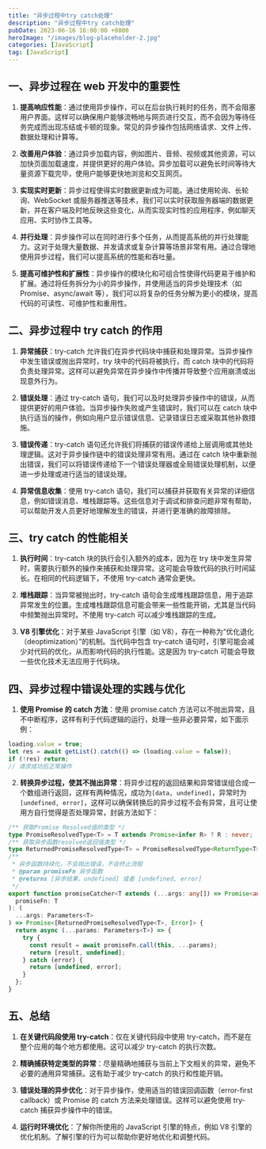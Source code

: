```yaml
---
title: "异步过程中try catch处理"
description: "异步过程中try catch处理"
pubDate: 2023-06-16 16:00:00 +0800
heroImage: "/images/blog-placeholder-2.jpg"
categories: [JavaScript]
tag: [JavaScript]
---
```


## 一、异步过程在 web 开发中的重要性

1. **提高响应性能**：通过使用异步操作，可以在后台执行耗时的任务，而不会阻塞用户界面。这样可以确保用户能够流畅地与网页进行交互，而不会因为等待任务完成而出现冻结或卡顿的现象。常见的异步操作包括网络请求、文件上传、数据处理和计算等。

2. **改善用户体验**：通过异步加载内容，例如图片、音频、视频或其他资源，可以加快页面加载速度，并提供更好的用户体验。异步加载可以避免长时间等待大量资源下载完毕，使用户能够更快地浏览和交互网页。

3. **实现实时更新**：异步过程使得实时数据更新成为可能。通过使用轮询、长轮询、WebSocket 或服务器推送等技术，我们可以实时获取服务器端的数据更新，并在客户端及时地反映这些变化，从而实现实时性的应用程序，例如聊天应用、实时协作工具等。

4. **并行处理**：异步操作可以在同时进行多个任务，从而提高系统的并行处理能力。这对于处理大量数据、并发请求或复杂计算等场景非常有用。通过合理地使用异步过程，我们可以提高系统的性能和吞吐量。

5. **提高可维护性和扩展性**：异步操作的模块化和可组合性使得代码更易于维护和扩展。通过将任务拆分为小的异步操作，并使用适当的异步处理技术（如 Promise、async/await 等），我们可以将复杂的任务分解为更小的模块，提高代码的可读性、可维护性和重用性。

## 二、异步过程中 try catch 的作用

1. **异常捕获**：try-catch 允许我们在异步代码块中捕获和处理异常。当异步操作中发生错误或抛出异常时，try 块中的代码将被执行，而 catch 块中的代码将负责处理异常。这样可以避免异常在异步操作中传播并导致整个应用崩溃或出现意外行为。

2. **错误处理**：通过 try-catch 语句，我们可以及时处理异步操作中的错误，从而提供更好的用户体验。当异步操作失败或产生错误时，我们可以在 catch 块中执行适当的操作，例如向用户显示错误信息、记录错误日志或采取其他补救措施。

3. **错误传递**：try-catch 语句还允许我们将捕获的错误传递给上层调用或其他处理逻辑。这对于异步操作链中的错误处理非常有用。通过在 catch 块中重新抛出错误，我们可以将错误传递给下一个错误处理器或全局错误处理机制，以便进一步处理或进行适当的错误处理。

4. **异常信息收集**：使用 try-catch 语句，我们可以捕获并获取有关异常的详细信息，例如错误消息、堆栈跟踪等。这些信息对于调试和排查问题非常有帮助，可以帮助开发人员更好地理解发生的错误，并进行更准确的故障排除。

## 三、try catch 的性能相关

1. **执行时间**：try-catch 块的执行会引入额外的成本，因为在 try 块中发生异常时，需要执行额外的操作来捕获和处理异常。这可能会导致代码的执行时间延长。在相同的代码逻辑下，不使用 try-catch 通常会更快。

2. **堆栈跟踪**：当异常被抛出时，try-catch 语句会生成堆栈跟踪信息，用于追踪异常发生的位置。生成堆栈跟踪信息可能会带来一些性能开销，尤其是当代码中频繁抛出异常时。不使用 try-catch 可以减少堆栈跟踪的生成。

3. **V8 引擎优化**：对于某些 JavaScript 引擎（如 V8），存在一种称为“优化退化（deoptimization）”的机制。当代码中包含 try-catch 语句时，引擎可能会减少对代码的优化，从而影响代码的执行性能。这是因为 try-catch 可能会导致一些优化技术无法应用于代码块。

## 四、异步过程中错误处理的实践与优化

1. **使用 Promise 的 catch 方法**：使用 promise.catch 方法可以不抛出异常，且不中断程序，这样有利于代码逻辑的运行，处理一些非必要异常，如下面示例：

```javascript
loading.value = true;
let res = await getList().catch(() => (loading.value = false));
if (!res) return;
// 请求成功后正常操作
```

2. **转换异步过程，使其不抛出异常**：将异步过程的返回结果和异常错误组合成一个数组进行返回，这样有两种情况，成功为`[data, undefined]`，异常时为`[undefined, error]`，这样可以确保转换后的异步过程不会有异常，且可让使用方自行觉得是否处理异常，封装方法如下：

```typescript
/** 获取Promise Resolved值的类型 */
type PromiseResolvedType<T> = T extends Promise<infer R> ? R : never;
/** 获取异步函数resolved返回值类型 */
type ReturnedPromiseResolvedType<T> = PromiseResolvedType<ReturnType<T>>;
/**
 * 异步函数持续化，不会抛出错误，不会终止流程
 * @param promiseFn 异步函数
 * @returns [异步结果，undefined] 或者 [undefined, error]
 */
export function promiseCatcher<T extends (...args: any[]) => Promise<any>>(
  promiseFn: T
): (
  ...args: Parameters<T>
) => Promise<[ReturnedPromiseResolvedType<T>, Error]> {
  return async (...params: Parameters<T>) => {
    try {
      const result = await promiseFn.call(this, ...params);
      return [result, undefined];
    } catch (error) {
      return [undefined, error];
    }
  };
}
```

## 五、总结

1. **在关键代码段使用 try-catch**：仅在关键代码段中使用 try-catch，而不是在整个应用的每个地方都使用。这可以减少 try-catch 的执行次数。

2. **精确捕获特定类型的异常**：尽量精确地捕获与当前上下文相关的异常，避免不必要的通用异常捕获。这有助于减少 try-catch 的执行和性能开销。

3. **错误处理的异步优化**：对于异步操作，使用适当的错误回调函数（error-first callback）或 Promise 的 catch 方法来处理错误。这样可以避免使用 try-catch 捕获异步操作中的错误。

4. **运行时环境优化**：了解你所使用的 JavaScript 引擎的特点，例如 V8 引擎的优化机制。了解引擎的行为可以帮助你更好地优化和调整代码。
